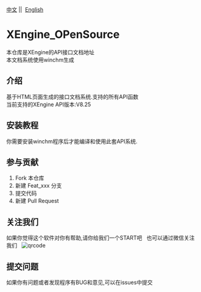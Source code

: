 [中文](README.md) ||  [English](README.en.md)  

# XEngine_OPenSource

本仓库是XEngine的API接口文档地址  
本文档系统使用winchm生成  

## 介绍

基于HTML页面生成的接口文档系统.支持的所有API函数  
当前支持的XEngine API版本:V8.25


## 安装教程

你需要安装winchm程序后才能编译和使用此套API系统.

## 参与贡献

1. Fork 本仓库
2. 新建 Feat_xxx 分支
3. 提交代码
4. 新建 Pull Request

## 关注我们

如果你觉得这个软件对你有帮助,请你给我们一个START吧  
也可以通过微信关注我们  
![qrcode](https://www.xyry.org/qrcode.jpg)

## 提交问题

如果你有问题或者发现程序有BUG和意见,可以在issues中提交